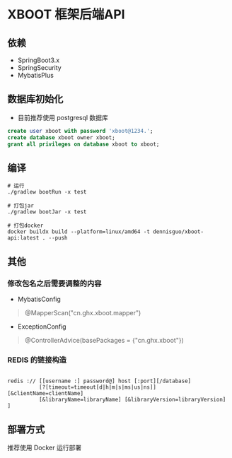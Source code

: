 # XBOOT 框架后端API

## 依赖

- SpringBoot3.x
- SpringSecurity
- MybatisPlus



## 数据库初始化

- 目前推荐使用 postgresql 数据库

```sql
create user xboot with password 'xboot@1234.';
create database xboot owner xboot;
grant all privileges on database xboot to xboot;
```

## 编译

```shell
# 运行
./gradlew bootRun -x test

# 打包jar 
./gradlew bootJar -x test

# 打包docker 
docker buildx build --platform=linux/amd64 -t dennisguo/xboot-api:latest . --push
```


## 其他

### 修改包名之后需要调整的内容

- MybatisConfig
> @MapperScan("cn.ghx.xboot.mapper")

- ExceptionConfig
> @ControllerAdvice(basePackages = {"cn.ghx.xboot"})

### REDIS 的链接构造

```shell

redis :// [[username :] password@] host [:port][/database]
          [?[timeout=timeout[d|h|m|s|ms|us|ns]] [&clientName=clientName]
          [&libraryName=libraryName] [&libraryVersion=libraryVersion] ]
```

## 部署方式

推荐使用 Docker 运行部署



